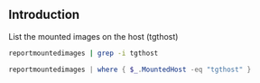 ## Introduction

List the mounted images on the host (tgthost)
```bash
reportmountedimages | grep -i tgthost
```
```powershell
reportmountedimages | where { $_.MountedHost -eq "tgthost" }
```
